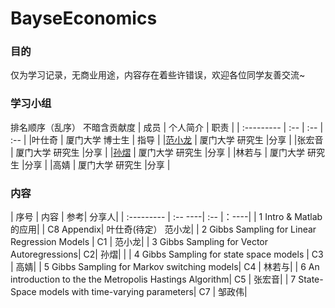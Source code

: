# BayseEconomics



### 目的

仅为学习记录，无商业用途，内容存在着些许错误，欢迎各位同学友善交流~


### 学习小组

排名顺序（乱序） 不暗含贡献度
| 成员       | 个人简介 |  职责 | 
| :--------- | :-- |  :-- |   :-- | 
|叶仕奇 | 厦门大学 博士生 | 指导 | 
|[范小龙](https://www.cnblogs.com/RankFan/)	| 厦门大学 研究生	|分享 | 
|张宏音	| 厦门大学 研究生	|分享 | 
|[孙熠](https://github.com/Alysonny)	| 厦门大学 研究生	|分享 | 
|林若与	| 厦门大学 研究生	|分享 | 
|高婧	| 厦门大学 研究生	|分享 | 


### 内容

| 序号       | 	内容	| 参考| 	分享人| 
| :--------- | :-- ----|  :-- |：----| 
| 1	Intro & Matlab的应用| 	| C8 Appendix| 	叶仕奇(待定） 范小龙| 
| 2	Gibbs Sampling for Linear Regression Models	| C1	| 范小龙| 
| 3	Gibbs Sampling for Vector Autoregressions| 	C2| 	孙熠| | 
| 4	Gibbs Sampling for state space models	| C3	| 高婧| 
| 5	Gibbs Sampling for Markov switching models| 	C4	| 林若与| 
| 6	An introduction to the the Metropolis Hastings Algorithm| 	C5	| 张宏音| 
| 7	State-Space models with time-varying parameters| 	C7	| 邹政伟| 
